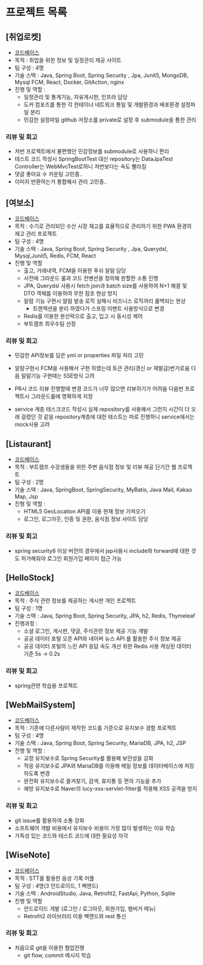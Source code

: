 # 프로젝트 목록

## [취업로켓]

-   [코드베이스](https://github.com/employment-rocket)
-   목적 : 취업을 위한 정보 및 일정관리 제공 사이트
-   팀 구성 : 4명
-   기술 스택 : Java, Spring Boot, Spring Security , Jpa, Junit5, MongoDB, Mysql FCM, React, Docker, GitAction, nginx
-   진행 및 역할 :
    -   일정관리 및 통계기능, 자유게시판, 인프라 담당
    -   도커 컴포즈를 통한 각 컨테이너 네트워크 통일 및 개발환경과 배포환경 설정파일 분리
    -   민감한 설정파일 github 저장소를 private로 설정 후 submodule을 통한 관리

### 리뷰 및 회고

-   저번 프로젝트에서 불편했던 민감정보를 submodule로 사용하니 편리
-   테스트 코드 작성시 SpringBootTest 대신 repository는 DataJpaTest Controller는 WebMvcTest로하니 저번보다는 속도 빨라짐
-   댓글 좋아요 수 카운팅 고민중..
-   이미지 반환하는거 통합해서 관리 고민중..

## [여보소]

-   [코드베이스](https://github.com/8-palbochae)
-   목적 : 수기로 관리되던 수산 시장 재고를 효율적으로 관리하기 위한 PWA 환경의 재고 관리 프로젝트
-   팀 구성 : 4명
-   기술 스택 : Java, Spring Boot, Spring Security , Jpa, Querydsl, Mysql,Junit5, Redis, FCM, React
-   진행 및 역할
    -   출고, 거래내역, FCM을 이용한 푸쉬 알람 담당
    -   사전에 그라운드 룰과 코드 컨벤션을 정의해 원할한 소통 진행
    -   JPA, Querydsl 사용시 fetch join과 batch size를 사용하여 N+1 해결 및 DTO 객체를 이용하여 무한 참조 현상 방지
    -   알람 기능 구현시 알람 발송 로직 실패시 비즈니스 로직까리 롤백되는 현상
        -   트랜잭션을 분리 하였다가 스프링 이벤트 사용방식으로 변경
    -   Redis를 이용한 분산락으로 출고, 입고 시 동시성 제어
    -   부트캠프 최우수팀 선정

### 리뷰 및 회고

-   민감한 API정보를 담은 yml or properties 파일 처리 고민

-   알람구현시 FCM을 사용해서 구현 하였는데 토큰 관리(갱신 or 재발급)번거로움 다음 알람기능 구현때는 SSE방식 고려

-   PR시 코드 리뷰 진행할때 변경 코드가 너무 많으면 리뷰하기가 어려움 다음번 프로젝트시 그라운드룰에 명확하게 지정

-   service 계층 테스크코드 작성시 실제 repository를 사용해서 그런지 시간이 더 오래 걸렸던 것 같음 repository계층에 대한 테스트는 따로 진행하니 service에서는 mock사용 고려

## [Listaurant]

-   [코드베이스](https://github.com/wjdrltjr5/Listaurant)
-   목적 : 부트캠프 수강생들을 위한 주변 음식점 정보 및 리뷰 제공 단기간 웹 프로젝트
-   팀 구성 : 2명
-   기술 스택 : Java, SpringBoot, SpringSecurity, MyBatis, Java Mail, Kakao Map, Jsp
-   진형 및 역할 :
    -   HTML5 GeoLocation API를 이용 현재 정보 가져오기
    -   로그인, 로그아웃, 인증 및 권한, 음식점 정보 사이트 담당

### 리뷰 및 회고

-   spring security6 이상 버전의 경우에서 jsp사용시 include와 forward에 대한 것도 허가해줘야 로그인 회원가입 페이지 접근 가능

## [HelloStock]

-   [코드베이스](https://github.com/wjdrltjr5/HelloStock)
-   목적 : 주식 관련 정보를 제공하는 게시판 개인 프로젝트
-   팀 구성 : 1명
-   기술 스택 : Java, Spring Boot, Spring Security, JPA, h2, Redis, Thymeleaf
-   진행과정 :
    -   소셜 로그인, 게시판, 댓글, 주식관련 정보 제공 기능 개발
    -   공공 데이터 포털 오픈 API와 네이버 뉴스 API 를 활용한 주식 정보 제공
    -   공공 데이터 포털의 느린 API 응답 속도 개선 위한 Redis 사용 캐싱된 데이터 기준 5s -> 0.2s

### 리뷰 및 회고

-   spring관련 학습용 프로젝트

## [WebMailSystem]

-   [코드베이스](https://github.com/WebMailSystem/WebMailSystem)
-   목적 : 기존에 다른사람이 제작한 코드를 기준으로 유지보수 경험 프로젝트
-   팀 구성 : 4명
-   기술 스택 : Java, Spring Boot, Spring Security, MariaDB, JPA, h2, JSP
-   진행 및 역할 :
    -   교정 유지보수로 Spring Security를 활용해 보안성을 강화
    -   적응 유지보수로 JPA와 MariaDB를 이용해 메일 정보를 데이터베이스에 저장하도록 변경
    -   완전화 유지보수로 즐겨찾기, 검색, 휴지통 등 편의 기능을 추가
    -   예방 유지보수로 Naver의 lucy-xss-servlet-filter를 적용해 XSS 공격을 방지

### 리뷰 및 회고

-   git issue를 활용하여 소통 강화
-   소프트웨어 개발 비용에서 유지보수 비용이 가장 많이 발생하는 이유 학습
-   가독성 있는 코드와 테스트 코드에 대한 필요성 자각

## [WiseNote]

-   [코드베이스](https://github.com/wjdrltjr5/WiseNote)
-   목적 : STT를 활용한 음성 기록 어플
-   팀 구성 : 4명(3 안드로이드, 1 벡앤드)
-   기술 스택 : AndroidStudio, Java, Retrofit2, FastApi, Python, Sqlite
-   진행 및 역할
    -   안드로이드 개발 (로그인 / 로그아웃, 회원가입, 햄버거 메뉴)
    -   Retrofit2 라이브러리 이용 벡엔드와 rest 통신

### 리뷰 및 회고

-   처음으로 git을 이용한 협업진행
    -   git flow, commit 메시지 학습
